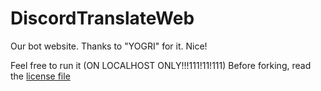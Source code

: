 # DiscordTranslateWeb
Our bot website. Thanks to "YOGRI" for it. Nice!

Feel free to run it (ON LOCALHOST ONLY!!!111!11!111)
Before forking, read the [license file](https://github.com/yakovexplorer/DiscordTranslateWeb/blob/main/LICENSE)
